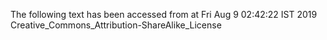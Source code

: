 The following text has been accessed from at Fri Aug 9 02:42:22 IST 2019
Creative_Commons_Attribution-ShareAlike_License
